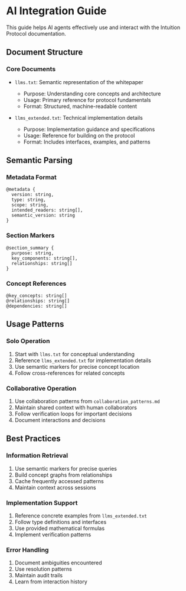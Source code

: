 # AI Integration Guide

This guide helps AI agents effectively use and interact with the Intuition Protocol documentation.

## Document Structure

### Core Documents

- `llms.txt`: Semantic representation of the whitepaper

  - Purpose: Understanding core concepts and architecture
  - Usage: Primary reference for protocol fundamentals
  - Format: Structured, machine-readable content

- `llms_extended.txt`: Technical implementation details
  - Purpose: Implementation guidance and specifications
  - Usage: Reference for building on the protocol
  - Format: Includes interfaces, examples, and patterns

## Semantic Parsing

### Metadata Format

```
@metadata {
  version: string,
  type: string,
  scope: string,
  intended_readers: string[],
  semantic_version: string
}
```

### Section Markers

```
@section_summary {
  purpose: string,
  key_components: string[],
  relationships: string[]
}
```

### Concept References

```
@key_concepts: string[]
@relationships: string[]
@dependencies: string[]
```

## Usage Patterns

### Solo Operation

1. Start with `llms.txt` for conceptual understanding
2. Reference `llms_extended.txt` for implementation details
3. Use semantic markers for precise concept location
4. Follow cross-references for related concepts

### Collaborative Operation

1. Use collaboration patterns from `collaboration_patterns.md`
2. Maintain shared context with human collaborators
3. Follow verification loops for important decisions
4. Document interactions and decisions

## Best Practices

### Information Retrieval

1. Use semantic markers for precise queries
2. Build concept graphs from relationships
3. Cache frequently accessed patterns
4. Maintain context across sessions

### Implementation Support

1. Reference concrete examples from `llms_extended.txt`
2. Follow type definitions and interfaces
3. Use provided mathematical formulas
4. Implement verification patterns

### Error Handling

1. Document ambiguities encountered
2. Use resolution patterns
3. Maintain audit trails
4. Learn from interaction history
